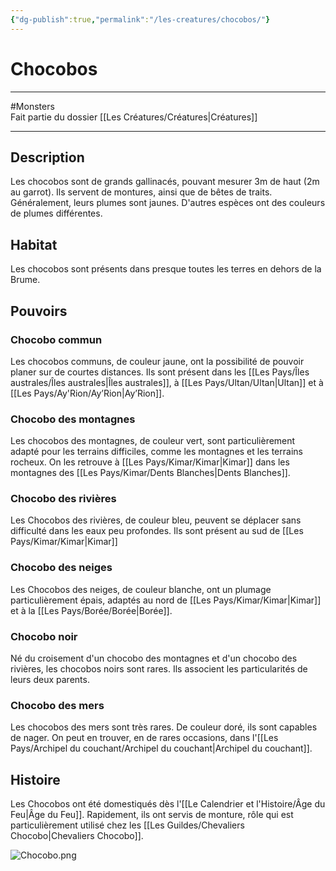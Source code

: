 ```yaml
---
{"dg-publish":true,"permalink":"/les-creatures/chocobos/"}
---
```


# Chocobos
---
#Monsters  
Fait partie du dossier [[Les Créatures/Créatures\|Créatures]]

-------
## Description
Les chocobos sont de grands gallinacés, pouvant mesurer 3m de haut (2m au garrot). Ils servent de montures, ainsi que de bêtes de traits.
Généralement, leurs plumes sont jaunes. D'autres espèces ont des couleurs de plumes différentes.
## Habitat
Les chocobos sont présents dans presque toutes les terres en dehors de la Brume.
## Pouvoirs
### Chocobo commun
Les chocobos communs, de couleur jaune, ont la possibilité de pouvoir planer sur de courtes distances. Ils sont présent dans les [[Les Pays/Îles australes/Îles australes\|Îles australes]], à [[Les Pays/Ultan/Ultan\|Ultan]] et à [[Les Pays/Ay'Rion/Ay’Rion\|Ay’Rion]].
### Chocobo des montagnes
Les chocobos des montagnes, de couleur vert, sont particulièrement adapté pour les terrains difficiles, comme les montagnes et les terrains rocheux. On les retrouve à [[Les Pays/Kimar/Kimar\|Kimar]] dans les montagnes des [[Les Pays/Kimar/Dents Blanches\|Dents Blanches]].
### Chocobo des rivières
Les Chocobos des rivières, de couleur bleu, peuvent se déplacer sans difficulté dans les eaux peu profondes. Ils sont présent au sud de [[Les Pays/Kimar/Kimar\|Kimar]]
### Chocobo des neiges
Les Chocobos des neiges, de couleur blanche, ont un plumage particulièrement épais, adaptés au nord de [[Les Pays/Kimar/Kimar\|Kimar]] et à la [[Les Pays/Borée/Borée\|Borée]].
### Chocobo noir
Né du croisement d'un chocobo des montagnes et d'un chocobo des rivières, les chocobos noirs sont rares. Ils associent les particularités de leurs deux parents. 
### Chocobo des mers
Les chocobos des mers sont très rares. De couleur doré, ils sont capables de nager. On peut en trouver, en de rares occasions, dans l'[[Les Pays/Archipel du couchant/Archipel du couchant\|Archipel du couchant]].
## Histoire
Les Chocobos ont été domestiqués dès l'[[Le Calendrier et l'Histoire/Âge du Feu\|Âge du Feu]].
Rapidement, ils ont servis de monture, rôle qui est particulièrement utilisé chez les [[Les Guildes/Chevaliers Chocobo\|Chevaliers Chocobo]].

![Chocobo.png](/img/user/_Images/Chocobo.png)